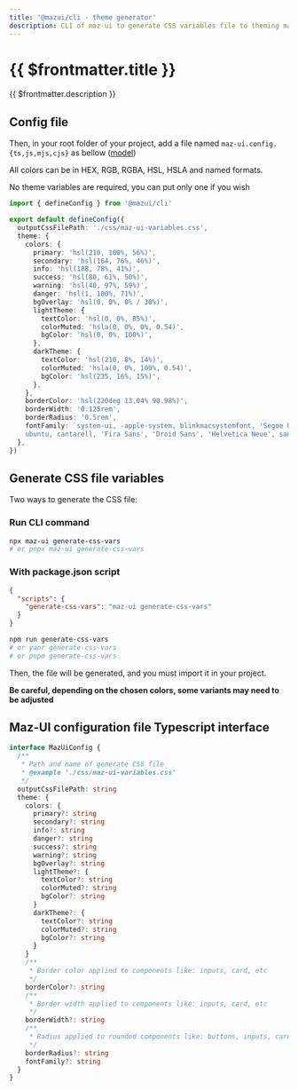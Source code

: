 ```yaml
---
title: '@mazui/cli - theme generator'
description: CLI of maz-ui to generate CSS variables file to theming maz-ui
---
```


# {{ $frontmatter.title }}

{{ $frontmatter.description }}

## Config file

Then, in your root folder of your project, add a file named `maz-ui.config.{ts,js,mjs,cjs}` as bellow ([model](#maz-ui-configuration-file-typescript-interface))

All colors can be in HEX, RGB, RGBA, HSL, HSLA and named formats.

No theme variables are required, you can put only one if you wish

```ts
import { defineConfig } from '@mazui/cli'

export default defineConfig({
  outputCssFilePath: './css/maz-ui-variables.css',
  theme: {
    colors: {
      primary: 'hsl(210, 100%, 56%)',
      secondary: 'hsl(164, 76%, 46%)',
      info: 'hsl(188, 78%, 41%)',
      success: 'hsl(80, 61%, 50%)',
      warning: 'hsl(40, 97%, 59%)',
      danger: 'hsl(1, 100%, 71%)',
      bgOverlay: 'hsl(0, 0%, 0% / 30%)',
      lightTheme: {
        textColor: 'hsl(0, 0%, 85%)',
        colorMuted: 'hsla(0, 0%, 0%, 0.54)',
        bgColor: 'hsl(0, 0%, 100%)',
      },
      darkTheme: {
        textColor: 'hsl(210, 8%, 14%)',
        colorMuted: 'hsla(0, 0%, 100%, 0.54)',
        bgColor: 'hsl(235, 16%, 15%)',
      },
    },
    borderColor: 'hsl(220deg 13.04% 90.98%)',
    borderWidth: '0.125rem',
    borderRadius: '0.5rem',
    fontFamily: `system-ui, -apple-system, blinkmacsystemfont, 'Segoe UI', roboto, oxygen,
    ubuntu, cantarell, 'Fira Sans', 'Droid Sans', 'Helvetica Neue', sans-serif`,
  },
})
```

## Generate CSS file variables

Two ways to generate the CSS file:

### Run CLI command

```bash
npx maz-ui generate-css-vars
# or pnpx maz-ui generate-css-vars
```

### With package.json script

```json
{
  "scripts": {
    "generate-css-vars": "maz-ui generate-css-vars"
  }
}
```

```bash
npm run generate-css-vars
# or yanr generate-css-vars
# or pnpm generate-css-vars
```

Then, the file will be generated, and you must import it in your project.

**Be careful, depending on the chosen colors, some variants may need to be adjusted**

## Maz-UI configuration file Typescript interface

```ts
interface MazUiConfig {
  /**
   * Path and name of generate CSS file
   * @example './css/maz-ui-variables.css'
   */
  outputCssFilePath: string
  theme: {
    colors: {
      primary?: string
      secondary?: string
      info?: string
      danger?: string
      success?: string
      warning?: string
      bgOverlay?: string
      lightTheme?: {
        textColor?: string
        colorMuted?: string
        bgColor?: string
      }
      darkTheme?: {
        textColor?: string
        colorMuted?: string
        bgColor?: string
      }
    }
    /**
     * Border color applied to components like: inputs, card, etc
     */
    borderColor?: string
    /**
     * Border width applied to components like: inputs, card, etc
     */
    borderWidth?: string
    /**
     * Radius applied to rounded components like: buttons, inputs, card, etc.
     */
    borderRadius?: string
    fontFamily?: string
  }
}
```

